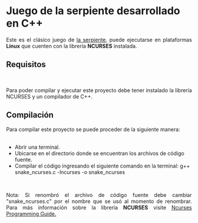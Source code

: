 <h1>Juego de la serpiente desarrollado en C++</h1>
<p style="text-align:justify;">Este es el clásico juego de <a href="https://es.wikipedia.org/wiki/La_serpiente_(videojuego)">la serpiente</a>, puede ejecutarse en plataformas <b>Linux</b> que cuenten con la librería <b>NCURSES</b> instalada.<p>
 <h2>Requisitos</h2>
    <p style="text-align:justify;">Para poder compilar y ejecutar este proyecto debe tener instalado la librería NCURSES y un compilador de C++.</p>
<h2>Compilación</h2>
<p>Para compilar este proyecto se puede proceder de la siguiente manera:</p>
    <ul>
      <li>Abrir una terminal.</li>
      <li>Ubicarse en el directorio donde se encuentran los archivos de código fuente.</li>
      <li>Compilar el código ingresando el siguiente comando en la terminal: g++ snake_ncurses.c -lncurses -o snake_ncurses</li>
    </ul>
  <p style="text-align:justify;">Nota: Si renombró el archivo de código fuente debe cambiar "snake_ncurses.c" por el nombre que se usó al momento de renombrar. Para más información sobre la librería <b>NCURSES</b> visite 
  <a href="http://www.cs.ukzn.ac.za/~hughm/os/notes/ncurses.html">Ncurses Programming Guide.</a>
  </p>

